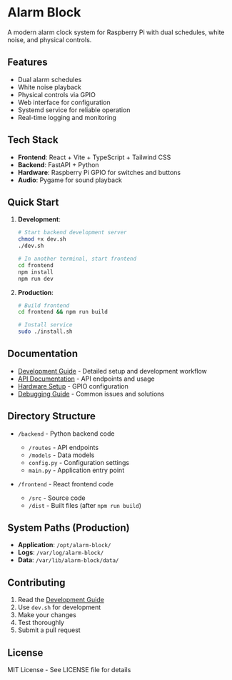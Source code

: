# Alarm Block

A modern alarm clock system for Raspberry Pi with dual schedules, white noise, and physical controls.

## Features

- Dual alarm schedules
- White noise playback
- Physical controls via GPIO
- Web interface for configuration
- Systemd service for reliable operation
- Real-time logging and monitoring

## Tech Stack

- **Frontend**: React + Vite + TypeScript + Tailwind CSS
- **Backend**: FastAPI + Python
- **Hardware**: Raspberry Pi GPIO for switches and buttons
- **Audio**: Pygame for sound playback

## Quick Start

1. **Development**:
   ```bash
   # Start backend development server
   chmod +x dev.sh
   ./dev.sh

   # In another terminal, start frontend
   cd frontend
   npm install
   npm run dev
   ```

2. **Production**:
   ```bash
   # Build frontend
   cd frontend && npm run build

   # Install service
   sudo ./install.sh
   ```

## Documentation

- [Development Guide](DEVELOPMENT.md) - Detailed setup and development workflow
- [API Documentation](DEVELOPMENT.md#api-documentation) - API endpoints and usage
- [Hardware Setup](DEVELOPMENT.md#hardware-integration) - GPIO configuration
- [Debugging Guide](DEVELOPMENT.md#debugging) - Common issues and solutions

## Directory Structure

- `/backend` - Python backend code
  - `/routes` - API endpoints
  - `/models` - Data models
  - `config.py` - Configuration settings
  - `main.py` - Application entry point

- `/frontend` - React frontend code
  - `/src` - Source code
  - `/dist` - Built files (after `npm run build`)

## System Paths (Production)

- **Application**: `/opt/alarm-block/`
- **Logs**: `/var/log/alarm-block/`
- **Data**: `/var/lib/alarm-block/data/`

## Contributing

1. Read the [Development Guide](DEVELOPMENT.md)
2. Use `dev.sh` for development
3. Make your changes
4. Test thoroughly
5. Submit a pull request

## License

MIT License - See LICENSE file for details

